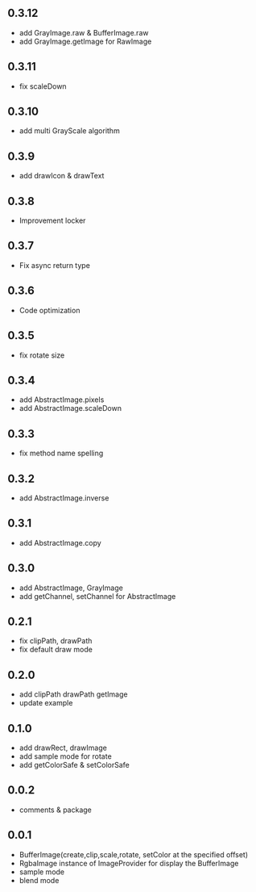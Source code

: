 ## 0.3.12

* add GrayImage.raw & BufferImage.raw
* add GrayImage.getImage for RawImage

## 0.3.11

* fix scaleDown

## 0.3.10

* add multi GrayScale algorithm

## 0.3.9

* add drawIcon & drawText

## 0.3.8

* Improvement locker

## 0.3.7

* Fix async return type

## 0.3.6

* Code optimization

## 0.3.5

* fix rotate size

## 0.3.4

* add AbstractImage.pixels
* add AbstractImage.scaleDown
  
## 0.3.3

* fix method name spelling

## 0.3.2

* add AbstractImage.inverse

## 0.3.1

* add AbstractImage.copy

## 0.3.0

* add AbstractImage, GrayImage
* add getChannel, setChannel for AbstractImage

## 0.2.1

* fix clipPath, drawPath
* fix default draw mode

## 0.2.0

* add clipPath drawPath getImage
* update example

## 0.1.0

* add drawRect, drawImage
* add sample mode for rotate
* add getColorSafe & setColorSafe

## 0.0.2

* comments & package

## 0.0.1

* BufferImage(create,clip,scale,rotate, setColor at the specified offset)
* RgbaImage instance of ImageProvider for display the BufferImage
* sample mode
* blend mode
